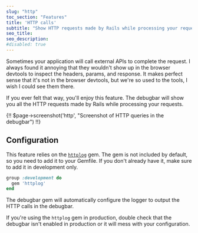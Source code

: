 ```yaml
---
slug: "http"
toc_section: "Features"
title: 'HTTP calls'
subtitle: "Show HTTP requests made by Rails while processing your requests"
seo_title: 
seo_description: 
#disabled: true
---
```


Sometimes your application will call external APIs to complete the request. I always found it annoying 
that they wouldn't show up in the browser devtools to inspect the headers, params, and response. It makes perfect
sense that it's not in the browser devtools, but we're so used to the tools, I wish I could see them there.

If you ever felt that way, you'll enjoy this feature. The debugbar will show you all the HTTP requests 
made by Rails while processing your requests.

{!! $page->screenshot('http', "Screenshot of HTTP queries in the debugbar") !!}

## Configuration

This feature relies on the [`httplog`](https://github.com/trusche/httplog) gem. The gem is not included by default,
so you need to add it to your Gemfile. If you don't already have it, make sure to add it in development only.

```ruby
group :development do
  gem 'httplog'
end
```

The debugbar gem will automatically configure the logger to output the HTTP calls in the debugbar.

If you're using the `httplog` gem in production, double check that the debugbar isn't enabled in production or it will
mess with your configuration.
